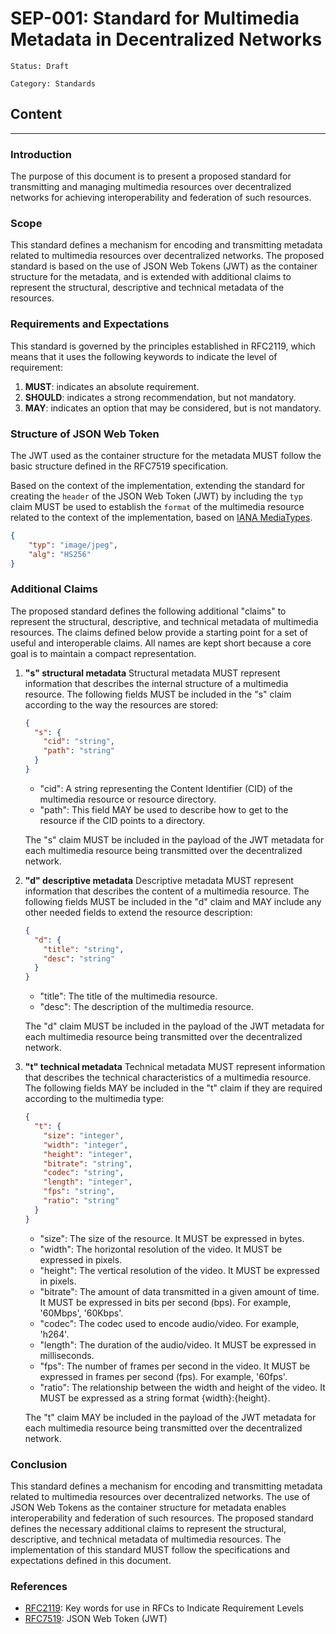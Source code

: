 # SEP-001: Standard for Multimedia Metadata in Decentralized Networks

```text
Status: Draft
```

```text
Category: Standards
```

## Content

---

### Introduction

The purpose of this document is to present a proposed standard for transmitting and managing multimedia resources over decentralized networks for achieving interoperability and federation of such resources.

### Scope

This standard defines a mechanism for encoding and transmitting metadata related to multimedia resources over decentralized networks. The proposed standard is based on the use of JSON Web Tokens (JWT) as the container structure for the metadata, and is extended with additional claims to represent the structural, descriptive and technical metadata of the resources.

### Requirements and Expectations

This standard is governed by the principles established in RFC2119, which means that it uses the following keywords to indicate the level of requirement:

1. **MUST**: indicates an absolute requirement.
2. **SHOULD**: indicates a strong recommendation, but not mandatory.
3. **MAY**: indicates an option that may be considered, but is not mandatory.

### Structure of JSON Web Token

The JWT used as the container structure for the metadata MUST follow the basic structure defined in the RFC7519 specification.

Based on the context of the implementation, extending the standard for creating the `header` of the JSON Web Token (JWT) by including the `typ` claim MUST be used to establish the `format` of the multimedia resource related to the context of the implementation, based on [IANA MediaTypes](https://www.iana.org/assignments/media-types/media-types.xhtml).

```json
{
    "typ": "image/jpeg",
    "alg": "HS256"
}
```

### Additional Claims

The proposed standard defines the following additional "claims" to represent the structural, descriptive, and technical metadata of multimedia resources. The claims defined below provide a starting point for a set of useful and interoperable claims. All names are kept short because a core goal is to maintain a compact representation.

1. **"s" structural metadata**
    Structural metadata MUST represent information that describes the internal structure of a multimedia resource. The following fields MUST be included in the "s" claim according to the way the resources are stored:

    ```json
    {
      "s": {
        "cid": "string",
        "path": "string"
      }
    }
    ```

    * "cid": A string representing the Content Identifier (CID) of the multimedia resource or resource directory.
    * "path": This field MAY be used to describe how to get to the resource if the CID points to a directory.

    The "s" claim MUST be included in the payload of the JWT metadata for each multimedia resource being transmitted over the decentralized network.

2. **"d" descriptive metadata**
    Descriptive metadata MUST represent information that describes the content of a multimedia resource. The following fields MUST be included in the "d" claim and MAY include any other needed fields to extend the resource description:

    ```json
    {
      "d": {
        "title": "string",
        "desc": "string"
      }
    }
    ```

    * "title": The title of the multimedia resource.
    * "desc": The description of the multimedia resource.

    The "d" claim MUST be included in the payload of the JWT metadata for each multimedia resource being transmitted over the decentralized network.

3. **"t" technical metadata**
    Technical metadata MUST represent information that describes the technical characteristics of a multimedia resource. The following fields MAY be included in the "t" claim if they are required according to the multimedia type:

    ```json
    {
      "t": {
        "size": "integer",
        "width": "integer",
        "height": "integer",
        "bitrate": "string",
        "codec": "string",
        "length": "integer",
        "fps": "string",
        "ratio": "string"
      }
    }
    ```

    * "size": The size of the resource. It MUST be expressed in bytes.
    * "width": The horizontal resolution of the video. It MUST be expressed in pixels.
    * "height": The vertical resolution of the video. It MUST be expressed in pixels.
    * "bitrate": The amount of data transmitted in a given amount of time. It MUST be expressed in bits per second (bps). For example, '60Mbps', '60Kbps'.
    * "codec": The codec used to encode audio/video. For example, 'h264'.
    * "length": The duration of the audio/video. It MUST be expressed in milliseconds.
    * "fps": The number of frames per second in the video. It MUST be expressed in frames per second (fps). For example, '60fps'.
    * "ratio": The relationship between the width and height of the video. It MUST be expressed as a string format {width}:{height}.

    The "t" claim MAY be included in the payload of the JWT metadata for each multimedia resource being transmitted over the decentralized network.

### Conclusion

This standard defines a mechanism for encoding and transmitting metadata related to multimedia resources over decentralized networks. The use of JSON Web Tokens as the container structure for metadata enables interoperability and federation of such resources. The proposed standard defines the necessary additional claims to represent the structural, descriptive, and technical metadata of multimedia resources. The implementation of this standard MUST follow the specifications and expectations defined in this document.

### References

* [RFC2119](https://www.rfc-editor.org/rfc/rfc2119): Key words for use in RFCs to Indicate Requirement Levels
* [RFC7519](https://www.rfc-editor.org/rfc/rfc7519#section-4.1): JSON Web Token (JWT)
